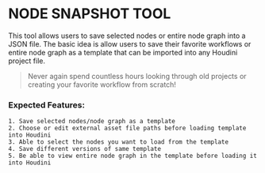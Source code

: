 # NODE SNAPSHOT TOOL

This tool allows users to save selected nodes or entire node graph into a JSON file. The basic idea is allow users to save their favorite workflows or entire node graph as a template that can be imported into any Houdini project file.

>Never again spend countless hours looking through old projects or creating your favorite workflow from scratch!

### Expected Features:
    1. Save selected nodes/node graph as a template
    2. Choose or edit external asset file paths before loading template into Houdini
    3. Able to select the nodes you want to load from the template
    4. Save different versions of same template
    5. Be able to view entire node graph in the template before loading it into Houdini